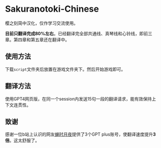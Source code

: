 # Sakuranotoki-Chinese
樱之刻简中汉化，仅作学习交流使用。

**目前只翻译完成80%左右**。已经翻译完全部共通线、真琴线和心铃线，即前三章。第四章和第五章还在翻译中。

## 使用方法

下载`script`文件夹后放置在游戏文件夹下。然后开始游戏即可。

## 翻译方法

使用GPT4网页版，在同一个session内发送15句一段的翻译请求，能有效保持上下文连贯性。

## 致谢

感谢一位b站上认识的网友[蝉时月夜](https://space.bilibili.com/13732795)提供了3个GPT plus账号，使翻译速度提升**3倍**。这太舒服了。

